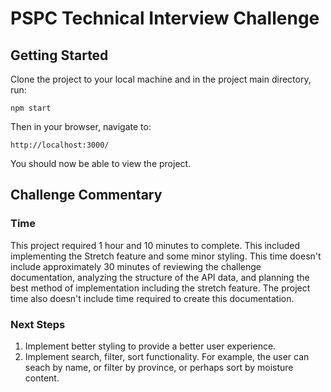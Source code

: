 # PSPC Technical Interview Challenge
## Getting Started

Clone the project to your local machine and in the project main directory, run:

`npm start`

Then in your browser, navigate to: 

`http://localhost:3000/`

You should now be able to view the project.

## Challenge Commentary
### Time
This project required 1 hour and 10 minutes to complete. This included implementing the Stretch feature and some minor styling. This time doesn't include approximately 30 minutes of reviewing the challenge documentation, analyzing the structure of the API data, and planning the best method of implementation including the stretch feature. The project time also doesn't include time required to create this documentation.

### Next Steps
1. Implement better styling to provide a better user experience.
2. Implement search, filter, sort functionality. For example, the user can seach by name, or filter by province, or perhaps sort by moisture content.
